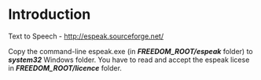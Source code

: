 # Introduction #

Text to Speech - http://espeak.sourceforge.net/

Copy the command-line espeak.exe (in _**FREEDOM\_ROOT/espeak**_ folder) to _**system32**_ Windows folder. You have to read and accept the espeak licese in _**FREEDOM\_ROOT/licence**_ folder.
